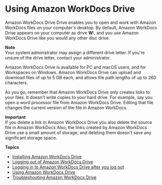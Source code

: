 # Using Amazon WorkDocs Drive<a name="workdocs_drive_help"></a>

Amazon WorkDocs Drive Drive enables you to open and work with Amazon WorkDocs files on your computer's desktop\. By default, Amazon WorkDocs Drive appears on your computer as drive **W:**, and you use Amazon WorkDocs Drive like you would any other disc drive\.

**Note**  
Your system administrator may assign a different drive letter\. If you're unsure of the drive letter, contact your administrator\.

Amazon WorkDocs Drive is available for PC and macOS users, and for Workspaces on Windows\. Amazon WorkDocs Drive can upload and download files of up to 5 GB each, and allows file path lengths of up to 260 characters\.

As you go, remember that Amazon WorkDocs Drive only creates links to your files\. It doesn't write copies to your hard drive\. For example, say you open a word processor file from Amazon WorkDocs Drive\. Editing that file changes the current version of the file in Amazon WorkDocs\. 

**Important**  
If you delete a link in Amazon WorkDocs Drive you also delete the source file in Amazon WorkDocs Also, the links created by Amazon WorkDocs Drive use a small amount of storage, and deleting them doesn't save any significant storage space\.

**Topics**
+ [Installing Amazon WorkDocs Drive](drive_install.md)
+ [Logging out of Amazon WorkDocs Drive](log-out.md)
+ [Logging in to Amazon WorkDocs Drive after you log out](log-in.md)
+ [Using Amazon WorkDocs Drive](drive_use.md)
+ [Troubleshooting Amazon WorkDocs Drive](drive_troubleshoot.md)